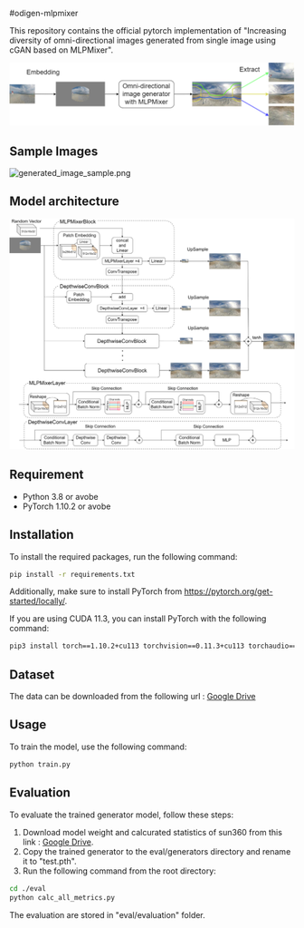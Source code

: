 #odigen-mlpmixer

This repository contains the official pytorch implementation of "Increasing diversity of omni-directional images
generated from single image using cGAN based on MLPMixer".

![GeneratorImage_v3.png](GeneratorImage_v3.png)

## Sample Images

![generated_image_sample.png](generated_image_sample.png)

## Model architecture

![model_architecture_v9.png](model_architecture_v9.png)

## Requirement

* Python 3.8 or avobe 
* PyTorch 1.10.2 or avobe
 
## Installation
  
To install the required packages, run the following command:

```bash
pip install -r requirements.txt
```

Additionally, make sure to install PyTorch from https://pytorch.org/get-started/locally/.

If you are using CUDA 11.3, you can install PyTorch with the following command:

```bash
pip3 install torch==1.10.2+cu113 torchvision==0.11.3+cu113 torchaudio==0.10.2+cu113 -f https://download.pytorch.org/whl/cu113/torch_stable.html
```

## Dataset

The data can be downloaded from the following url :
[Google Drive](https://drive.google.com/file/d/1Te9dsYeIMYlJu0Edh6kfH5WXf6AUJBZB/view?usp=drive_link
)
## Usage

To train the model, use the following command:

```bash
python train.py
```

## Evaluation

To evaluate the trained generator model, follow these steps:

1. Download model weight and calcurated statistics of sun360 from this link : [Google Drive](https://drive.google.com/file/d/1EzKRZWzVYIdXxDWXWv_-d49MXtdX3-A8/view?usp=drive_link
). 
2. Copy the trained generator to the eval/generators directory and rename it to "test.pth".
3. Run the following command from the root directory:

```bash
cd ./eval
python calc_all_metrics.py
```

The evaluation are stored in "eval/evaluation" folder.
